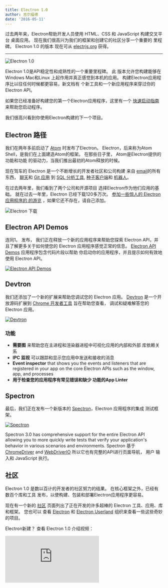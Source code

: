 ```yaml
---
title: Electron 1.0
author: 吉尔福德
date: '2016-05-11'
---
```


过去两年来，Electron帮助开发人员使用 HTML、CSS 和 JavaScript 构建交叉平台 桌面应用。 现在我们很高兴为我们的框架和创建它的社区分享一个重要的 里程碑。 Electron 1.0 的版本 现在可从 [electrjs.org](https://electronjs.org) 获得。

---

![Electron 1.0](https://cloud.githubusercontent.com/assets/378023/15007352/315f5eea-1213-11e6-984e-21f5dab31267.png)

Electron 1.0是API稳定性和成熟性的一个重要里程碑。 此 版本允许您构建能够在Windows Mac和Linux 上起作用并真正感觉到本机的应用。 构建Electron应用程序比以往任何时候都更容易，新文档有 个新工具和一个新应用程序来穿过你的 Electron API。

如果您已经准备好构建您的第一个Electron应用程序，这里有一个 [快速启动指南](https://electronjs.org/docs/tutorial/quick-start) 来帮助您启动程序。

我们很高兴看到你使用Electron构建的下一个项目。

## Electron 路径

我们在两年多前启动了 [Atom](https://atom.io) 时发布了Electron。 Electron，后来称为Atom Shell，是我们在上面建造Atom的框架。 在那些日子里， Atom是Electron提供的功能和功能 的驱动力，当我们推出最初的Atom释放的时候。

现在驾车的 Electron 是一个不断增长的开发者社区和公司构建 来自 [email](https://nylas.com)的所有东西， [聊天](https://slack.com)和 [Git 应用](https://www.gitkraken.com) 到 [SQL 分析工具](https://www.wagonhq.com), [种子客户端](https://webtorrent.io/desktop)和 [机器人](https://www.jibo.com)。

在过去两年里，我们看到了两个公司和开源项目 选择Electron作为他们应用的基础。 就在过去一年里，Electron 已经下载120多万次。 [参加一些惊人的 Electron 应用程序的 的游览](https://electronjs.org/apps) ，如果它还不存在，请自己添加。

![Electron 下载](https://cloud.githubusercontent.com/assets/378023/15037731/af7e87e0-12d8-11e6-94e2-117c360d0ac9.png)

## Electron API Demos

连同1。 发布， 我们正在释放一个新的应用程序来帮助您探索 Electron API，并且了解更多关于如何使您的 Electron 应用程序感觉正常的信息。 [Electron API Demos](https://github.com/electron/electron-api-demos) 应用程序包含代码片段以帮助 你启动你的应用程序，并且提示如何有效地使用 Electron API。

[![Electron API Demos](https://cloud.githubusercontent.com/assets/378023/15138216/590acba4-16c9-11e6-863c-bdb0d3ef3eaa.png)](https://github.com/electron/electron-api-demos)

## Devtron

我们还添加了一个新的扩展来帮助您调试您的 Electron 应用。 [Devtron](https://electronjs.org/devtron) 是一个开放源码扩展到 [Chrome 开发者工具](https://developer.chrome.com/devtools) 旨在帮助您查看， 调试和疑难解答您的 Electron 应用。

[![Devtron](https://cloud.githubusercontent.com/assets/378023/15138217/590c8b06-16c9-11e6-8af6-ef96299e85bc.png)](https://electronjs.org/devtron)

### 功能

  * **需要图** 来帮助您在主进程和渲染器进程中可视化应用的内部和外部 库依赖关系
  * **IPC 监视** 可以跟踪和显示您应用中发送和接收的消息
  * **Event inspector** that shows you the events and listeners that are registered in your app on the core Electron APIs such as the window, app, and processes
  * **用于检查您的应用程序有常见错误和缺少 功能的App Linter**

## Spectron

最后，我们正在发布一个新版本的 [Spectron](https://electronjs.org/spectron)，Electron 应用程序的集成 测试框架。

[![Spectron](https://cloud.githubusercontent.com/assets/378023/15138218/590d50c2-16c9-11e6-9b54-2d73729fe189.png)](https://electronjs.org/spectron)

Spectron 3.0 has comprehensive support for the entire Electron API allowing you to more quickly write tests that verify your application's behavior in various scenarios and environments. Spectron 基于 [ChromeDriver](https://sites.google.com/a/chromium.org/chromedriver) and [WebDriverIO](http://webdriver.io) 所以它也有完整的API进行页面导航， 用户 输入和 JavaScript 执行。

## 社区

Electron 1.0 是数以百计的开发者的社区努力的结果。 在核心框架之外，已经有数百个库和工具 发布，以使构建、包装和部署Electron应用程序更容易。

现在有一个新的 [社区](https://electronjs.org/community) 页面列出了正在开发的许多超棒的 Electron 工具、应用、库和框架。 您也可以 查看 [Electron](https://github.com/electron) 和 [Electron Userland](https://github.com/electron-userland) 组织来查看一些这些奇妙的项目。

Electron新建？ 查看 Electron 1.0 介绍视频：

<div class="video"><iframe src="https://www.youtube.com/embed/8YP_nOCO-4Q?rel=0" frameborder="0" allowfullscreen></iframe></div>

